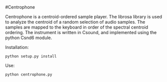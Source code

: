 #Centrophone

Centrophone is a centroid-ordered sample player. The librosa library is used to 
analyze the centroid of a random selection of audio samples. The samples are 
mapped to the keyboard in order of the spectral centroid ordering. The instrument 
is written in Csound, and implemented using the python Csnd6 module. 

Installation:

`python setup.py install`

Use:

`python centrophone.py`
